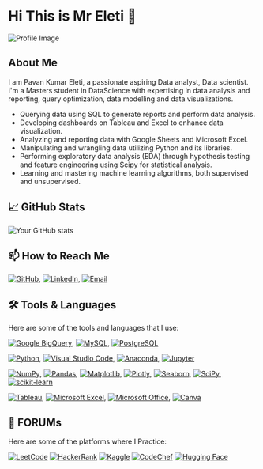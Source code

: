 # Hi This is Mr Eleti 👋

![Profile Image]([https://via.placeholder.com/150](https://drive.google.com/file/d/1kEqb3KrYMUyggRunFyFTawzcKS7Xh-Ru/view?usp=drivesdk))



## About Me
I am Pavan Kumar Eleti, a passionate aspiring Data analyst, Data scientist.
I'm a Masters student in DataScience with expertising in data analysis and reporting, query optimization, data modelling and data visualizations.

-  Querying data using SQL to generate reports and perform data analysis.
-  Developing dashboards on Tableau and Excel to enhance data visualization.
-  Analyzing and reporting data with Google Sheets and Microsoft Excel.
-  Manipulating and wrangling data utilizing Python and its libraries.
-  Performing exploratory data analysis (EDA) through hypothesis testing and feature engineering using Scipy for statistical analysis.
-  Learning and mastering machine learning algorithms, both supervised and unsupervised.




## 📈 GitHub Stats

![Your GitHub stats](https://github-readme-stats.vercel.app/api?username=PAVANKUMARELETI&show_icons=true&hide_title=true)



## 📫 How to Reach Me

[![GitHub](https://img.shields.io/badge/GitHub-000?style=for-the-badge&logo=github)](https://github.com/PAVANKUMARELETI), 
[![LinkedIn](https://img.shields.io/badge/LinkedIn-0A66C2?style=for-the-badge&logo=linkedin&logoColor=white)](https://www.linkedin.com/in/eleti-pavan-kumar-800a48305), 
[![Email](https://img.shields.io/badge/Email-D14836?style=for-the-badge&logo=gmail&logoColor=white)](mailto:pavaneletisj@gmail.com)


## 🛠️ Tools & Languages
Here are some of the tools and languages that I use:

[![Google BigQuery](https://img.shields.io/badge/Google%20BigQuery-4285F4?style=for-the-badge&logo=googlebigquery&logoColor=white)](https://cloud.google.com/bigquery), 
[![MySQL](https://img.shields.io/badge/MySQL-4479A1?style=for-the-badge&logo=mysql&logoColor=white)](https://www.mysql.com/), 
[![PostgreSQL](https://img.shields.io/badge/PostgreSQL-316192?style=for-the-badge&logo=postgresql&logoColor=white)](https://www.postgresql.org/)

[![Python](https://img.shields.io/badge/Python-3776AB?style=for-the-badge&logo=python&logoColor=white)](https://www.python.org/), 
[![Visual Studio Code](https://img.shields.io/badge/Visual%20Studio%20Code-007ACC?style=for-the-badge&logo=visualstudiocode&logoColor=white)](https://code.visualstudio.com/), 
[![Anaconda](https://img.shields.io/badge/Anaconda-44A833?style=for-the-badge&logo=anaconda&logoColor=white)](https://www.anaconda.com/), 
[![Jupyter](https://img.shields.io/badge/Jupyter-F37626?style=for-the-badge&logo=jupyter&logoColor=white)](https://jupyter.org/)

[![NumPy](https://img.shields.io/badge/NumPy-013243?style=for-the-badge&logo=numpy&logoColor=white)](https://numpy.org/), 
[![Pandas](https://img.shields.io/badge/Pandas-150458?style=for-the-badge&logo=pandas&logoColor=white)](https://pandas.pydata.org/), 
[![Matplotlib](https://img.shields.io/badge/Matplotlib-3A7ABF?style=for-the-badge&logo=matplotlib&logoColor=white)](https://matplotlib.org/), 
[![Plotly](https://img.shields.io/badge/Plotly-3F4F75?style=for-the-badge&logo=plotly&logoColor=white)](https://plotly.com/), 
[![Seaborn](https://img.shields.io/badge/Seaborn-3776AB?style=for-the-badge&logo=seaborn&logoColor=white)](https://seaborn.pydata.org/), 
[![SciPy](https://img.shields.io/badge/SciPy-8CAAE6?style=for-the-badge&logo=scipy&logoColor=white)](https://www.scipy.org/), 
[![scikit-learn](https://img.shields.io/badge/scikit--learn-F7931E?style=for-the-badge&logo=scikitlearn&logoColor=white)](https://scikit-learn.org/)

[![Tableau](https://img.shields.io/badge/Tableau-E97627?style=for-the-badge&logo=tableau&logoColor=white)](https://www.tableau.com/), 
[![Microsoft Excel](https://img.shields.io/badge/Microsoft%20Excel-217346?style=for-the-badge&logo=microsoftexcel&logoColor=white)](https://www.microsoft.com/en-us/microsoft-365/excel), 
[![Microsoft Office](https://img.shields.io/badge/Microsoft%20Office-D83B01?style=for-the-badge&logo=microsoftoffice&logoColor=white)](https://www.microsoft.com/en-us/microsoft-365), 
[![Canva](https://img.shields.io/badge/Canva-00C4CC?style=for-the-badge&logo=canva&logoColor=white)](https://www.canva.com/)


## 💬 FORUMs
Here are some of the platforms where I Practice:

[![LeetCode](https://img.shields.io/badge/LeetCode-FFA116?style=for-the-badge&logo=leetcode&logoColor=white)](https://leetcode.com/)
[![HackerRank](https://img.shields.io/badge/HackerRank-2EC866?style=for-the-badge&logo=hackerrank&logoColor=white)](https://www.hackerrank.com/)
[![Kaggle](https://img.shields.io/badge/Kaggle-20BEFF?style=for-the-badge&logo=kaggle&logoColor=white)](https://www.kaggle.com/)
[![CodeChef](https://img.shields.io/badge/CodeChef-5B4638?style=for-the-badge&logo=codechef&logoColor=white)](https://www.codechef.com/)
[![Hugging Face](https://img.shields.io/badge/Hugging%20Face-FFBE00?style=for-the-badge&logo=huggingface&logoColor=white)](https://huggingface.co/)







